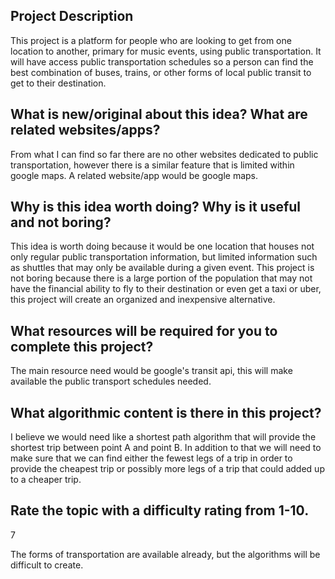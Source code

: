 ## Project Description

This project is a platform for people who are looking to get from one location to another, primary for music events, using public transportation. It will have access public transportation schedules so a person can find the best combination of buses, trains, or other forms of local public transit to get to their destination.


## What is new/original about this idea? What are related websites/apps?

From what I can find so far there are no other websites dedicated to public transportation, however there is a similar feature that is limited within google maps. A related website/app would be google maps.


## Why is this idea worth doing? Why is it useful and not boring?

This idea is worth doing because it would be one location that houses not only regular public transportation information, but limited information such as shuttles that may only be available during a given event. This project is not boring because there is a large portion of the population that may not have the financial ability to fly to their destination or even get a taxi or uber, this project will create an organized and inexpensive alternative.


## What resources will be required for you to complete this project?

The main resource need would be google's transit api, this will make available the public transport schedules needed.


## What algorithmic content is there in this project?

I believe we would need like a shortest path algorithm that will provide the shortest trip between point A and point B. In addition to that we will need to make sure that we can find either the fewest legs of a trip in order to provide the cheapest trip or possibly more legs of a trip that could added up to a cheaper trip.


## Rate the topic with a difficulty rating from 1-10.

7

The forms of transportation are available already, but the algorithms will be difficult to create.

